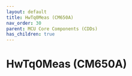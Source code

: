 ```yaml
---
layout: default
title: HwTq0Meas (CM650A)
nav_order: 30
parent: MCU Core Components (CDDs)
has_children: true
---
```

# HwTq0Meas (CM650A)
